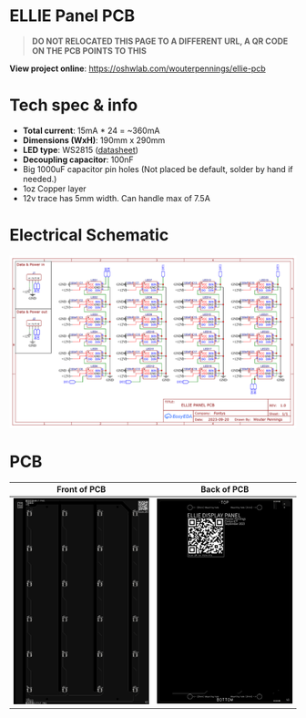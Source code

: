 # ELLIE Panel PCB

> **DO NOT RELOCATED THIS PAGE TO A DIFFERENT URL, A QR CODE ON THE PCB POINTS TO THIS**

**View project online**: https://oshwlab.com/wouterpennings/ellie-pcb 

# Tech spec & info

- **Total current**: 15mA * 24 = ~360mA
- **Dimensions (WxH)**: 190mm x 290mm
- **LED type**: WS2815 ([datasheet](http://www.normandled.com/upload/201808/WS2815%20LED%20Datasheet.pdf))
- **Decoupling capacitor**: 100nF
- Big 1000uF capacitor pin holes (Not placed be default, solder by hand if needed.)
- 1oz Copper layer
- 12v trace has 5mm width. Can handle max of 7.5A

# Electrical Schematic

![schematic](img/Schematic_ELLIE-PCB.png)

# PCB

Front of PCB                | Back of PCB
--------------------------- | -------------------------
![pcb_front](img/front.png) | ![pcb_back](img/back.png)
